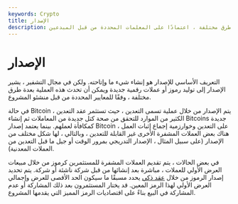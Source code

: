 ```yaml
---
keywords: Crypto
title: الإصدار
description: الإصدار. إنشاء عملة مشفرة جديدة والتي تحدث بعدة طرق مختلفة ، اعتمادًا على المعلمات المحددة من قبل المبدعين.
---
```


# الإصدار
التعريف الأساسي للإصدار هو إنشاء شيء ما وإتاحته. ولكن في مجال التشفير ، يشير الإصدار إلى توليد رموز أو عملات رقمية جديدة ويمكن أن تحدث هذه العملية بعدة طرق مختلفة ، وفقًا للمعايير المحددة من قبل منشئو المشروع.

في حالة Bitcoin ، يتم الإصدار من خلال عملية تسمى التعدين ، حيث تستثمر عقد التعدين الكثير من الموارد للتحقق من صحة كتل جديدة من المعاملات ثم إنشاء Bitcoins جديدة كمكافأة لعملهم. بينما يعتمد إصدار Bitcoin على التعدين وخوارزمية إجماع إثبات العمل ، هناك بعض العملات المشفرة الأخرى غير القابلة للتعدين ، وبالتالي ، لها شكل مختلف من الإصدار (على سبيل المثال ، الإصدار التدريجي بمرور الوقت أو جيل ما قبل التعدين من العملات المعدنية).

في بعض الحالات ، يتم تقديم العملات المشفرة للمستثمرين كرموز من خلال مبيعات العرض الأولي للعملات ، مباشرة بعد إنشائها من قبل شركة ناشئة أو شركة. يتم تحديد إصدار الرموز من خلال [عقد ذكي](/smart-contract) يحدد مسبقًا ما سيكون الحد الأقصى للعرض وإجمالي العرض الأولي لهذا الرمز المعين. قد يختار المستثمرون بعد ذلك المشاركة أو عدم المشاركة في البيع بناءً على اقتصاديات الرمز المميز التي يقدمها المشروع.

